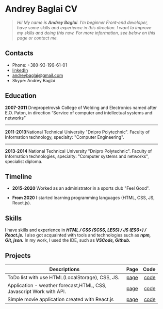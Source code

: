# Andrey Baglai CV

> _Hi! My name is **Andrey Baglai**.
> I'm beginner Front-end developer, have
> some skills and experience in this direction.
> I want to improve my skills and doing
> this now.
> For more information, see below on this page or contact me._

## Contacts

- Phone: +380-93-196-61-01
- [linkedIn](https://www.linkedin.com/in/andrey-baglai-049672153/)
- andreybaglai@gmail.com
- Skype: Andrey Baglai

## Education

**2007-2011** Dnepropetrovsk College of Welding and Electronics named
after E.O. Paton, in direction “Service of computer and intellectual systems and
networks”

---

**2011-2013**National Technical University "Dnipro Polytechnic". Faculty
of Information technology, specialty: "Computer Engineering".

---

**2013-2014** National Technical University "Dnipro Polytechnic". Faculty
of Information technologies, specialty: "Computer systems and networks", specialist diploma.

## Timeline

- **2015-2020** Worked as an administrator in a sports club "Feel Good".

- **From 2020** I started learning programming languages (HTML, CSS, JS,
  React.js).

## Skills

I have skills and experience in
**_HTML / CSS (SCSS, LESS) / JS (ES6+) / React.js._** I also got acquainted
with tools and technologies such as **_npm, Git, json._** In my work, I used the IDE, such as **_VSCode, Github._**

## Projects

| Descriptions                                                        |                         Page                          |                                                     Code |
| ------------------------------------------------------------------- | :---------------------------------------------------: | -------------------------------------------------------: |
| ToDo list with use HTML(LocalStorage), CSS, JS.                     |   [page](https://andreybaglai.github.io/ListTasks/)   |        [code](https://github.com/AndreyBaglai/ListTasks) |
| Application - weather forecast,HTML, CSS, Javascript Work with API. | [page](https://andreybaglai.github.io/fancy-weather/) | [code](https://andreybaglai.github.io/react-movies-app/) |
| Simple movie application created with React.js                      | [page](https://andreybaglai.github.io/fancy-weather/) | [code](https://github.com/AndreyBaglai/react-movies-app) |
